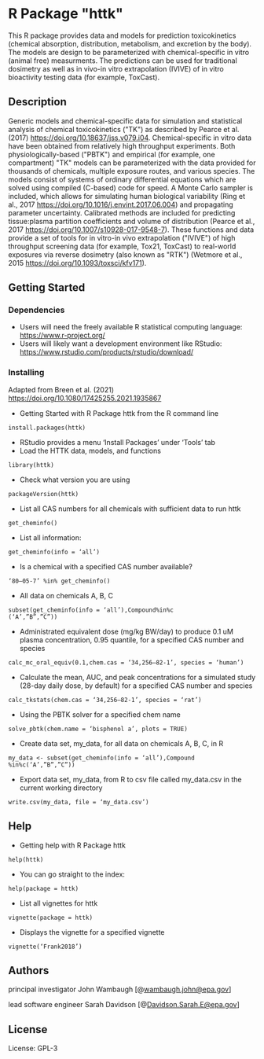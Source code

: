 # R Package "httk"

This R package provides data and models for prediction toxicokinetics (chemical absorption, distribution, metabolism, and excretion by the body). 
The models are design to be parameterized with chemical-specific in vitro (animal free) measurments. The predictions can be used for traditional
dosimetry as well as in vivo-in vitro extrapolation (IVIVE) of in vitro bioactivity testing data (for example, ToxCast).

## Description

Generic models and chemical-specific data for simulation and
statistical analysis of chemical toxicokinetics ("TK") as
described by Pearce et al. (2017) <https://doi.org/10.18637/jss.v079.i04>.
Chemical-specific in vitro data have been obtained from relatively
high throughput experiments. Both physiologically-based ("PBTK")
and empirical (for example, one compartment) "TK" models can be
parameterized with the data provided for thousands of chemicals,
multiple exposure routes, and various species. The models consist
of systems of ordinary differential equations which are solved
using compiled (C-based) code for speed. A Monte Carlo sampler is
included, which allows for simulating human biological variability
(Ring et al., 2017 <https://doi.org/10.1016/j.envint.2017.06.004>)
and propagating parameter uncertainty. Calibrated methods are
included for predicting tissue:plasma partition coefficients and
volume of distribution
(Pearce et al., 2017 <https://doi.org/10.1007/s10928-017-9548-7>).
These functions and data provide a set of tools for
in vitro-in vivo extrapolation ("IVIVE") of high throughput
screening data (for example, Tox21, ToxCast) to real-world
exposures via reverse dosimetry (also known as "RTK")
(Wetmore et al., 2015 <https://doi.org/10.1093/toxsci/kfv171>).

## Getting Started

### Dependencies

* Users will need the freely available R statistical computing language: <https://www.r-project.org/>
* Users will likely want a development environment like RStudio: <https://www.rstudio.com/products/rstudio/download/>

### Installing

Adapted from Breen et al. (2021) <https://doi.org/10.1080/17425255.2021.1935867>
* Getting Started with R Package httk from the R command line
```
install.packages(httk)
```
* RStudio provides a menu ‘Install Packages’ under ‘Tools’ tab
* Load the HTTK data, models, and functions
```
library(httk)
```
* Check what version you are using 
```
packageVersion(httk)
```
* List all CAS numbers for all chemicals with sufficient data to run httk 
```
get_cheminfo()
```
* List all information: 
```
get_cheminfo(info = ‘all’)
```
* Is a chemical with a specified CAS number available? 
```
‘80–05-7’ %in% get_cheminfo()
```
* All data on chemicals A, B, C 
```
subset(get_cheminfo(info = ‘all’),Compound%in%c
(‘A’,”B”,”C”))
```
* Administrated equivalent dose (mg/kg BW/day) to produce 0.1 uM plasma concentration, 0.95
quantile, for a specified CAS number and species
```
calc_mc_oral_equiv(0.1,chem.cas = ‘34,256–82-1’, species = ‘human’)
```
* Calculate the mean, AUC, and peak concentrations for a simulated study (28-day daily dose, by
default) for a specified CAS number and species
```
calc_tkstats(chem.cas = ‘34,256–82-1’, species = ‘rat’)
```
* Using the PBTK solver for a specified chem name 
```
solve_pbtk(chem.name = ‘bisphenol a’, plots = TRUE)
```
* Create data set, my_data, for all data on chemicals A, B, C, in R 
```
my_data <- subset(get_cheminfo(info = ‘all’),Compound %in%c(‘A’,”B”,”C”))
```
* Export data set, my_data, from R to csv file called my_data.csv in the current working directory 
```
write.csv(my_data, file = ‘my_data.csv’)
```



## Help

* Getting help with R Package httk 
```
help(httk)
```
* You can go straight to the index: 
```
help(package = httk)
```
* List all vignettes for httk 
```
vignette(package = httk)
```
* Displays the vignette for a specified vignette 
```
vignette(‘Frank2018’)
```


## Authors

principal investigator John Wambaugh
[@wambaugh.john@epa.gov]

lead software engineer Sarah Davidson
[@Davidson.Sarah.E@epa.gov]

## License

License: GPL-3
